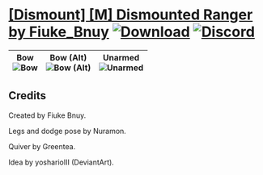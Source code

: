 # [\[Dismount\] \[M\] Dismounted Ranger by Fiuke_Bnuy](https://github.com/Klokinator/FE-Repo/tree/main/Battle%20Animations/Mounted%20-%20Dismounted,%20Monsters,%20Misc/%5BDismount%5D%20%5BM%5D%20Dismounted%20Ranger%20by%20Fiuke_Bnuy) [![Download](https://img.shields.io/badge/Download--red?style=social&logo=github)](https://minhaskamal.github.io/DownGit/#/home?url=https://github.com/Klokinator/FE-Repo/tree/main/Battle%20Animations/Mounted%20-%20Dismounted,%20Monsters,%20Misc/%5BDismount%5D%20%5BM%5D%20Dismounted%20Ranger%20by%20Fiuke_Bnuy) [![Discord](https://img.shields.io/badge/Discord--blue?style=social&logo=discord)](https://discord.gg/C7VNGnyTPA)

| <b>Bow</b><br/><img alt="Bow" src="https://raw.githubusercontent.com/Klokinator/FE-Repo/main/Battle%20Animations/Mounted%20-%20Dismounted,%20Monsters,%20Misc/%5BDismount%5D%20%5BM%5D%20Dismounted%20Ranger%20by%20Fiuke_Bnuy/5.%20Bow/Bow.gif"/> | <b>Bow (Alt)</b><br/><img alt="Bow (Alt)" src="https://raw.githubusercontent.com/Klokinator/FE-Repo/main/Battle%20Animations/Mounted%20-%20Dismounted,%20Monsters,%20Misc/%5BDismount%5D%20%5BM%5D%20Dismounted%20Ranger%20by%20Fiuke_Bnuy/5.%20Bow%20(Alt)/Bow.gif"/> | <b>Unarmed</b><br/><img alt="Unarmed" src="https://raw.githubusercontent.com/Klokinator/FE-Repo/main/Battle%20Animations/Mounted%20-%20Dismounted,%20Monsters,%20Misc/%5BDismount%5D%20%5BM%5D%20Dismounted%20Ranger%20by%20Fiuke_Bnuy/8.%20Unarmed/Unarmed.gif"/> |
| :---: | :---: | :---: |

## Credits

Created by Fiuke Bnuy.

Legs and dodge pose by Nuramon.

Quiver by Greentea.

Idea by yosharioIII (DeviantArt).

